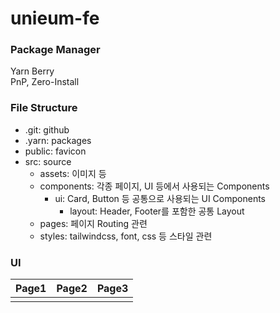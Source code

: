 # unieum-fe

### Package Manager
Yarn Berry  
PnP, Zero-Install

### File Structure
- .git: github  
- .yarn: packages  
- public: favicon  
- src: source  
  - assets: 이미지 등  
  - components: 각종 페이지, UI 등에서 사용되는 Components  
    - ui: Card, Button 등 공통으로 사용되는 UI Components  
      - layout: Header, Footer를 포함한 공통 Layout  
  - pages: 페이지 Routing 관련  
  - styles: tailwindcss, font, css 등 스타일 관련  

### UI
|Page1|Page2|Page3|
|---|---|---|
||||
